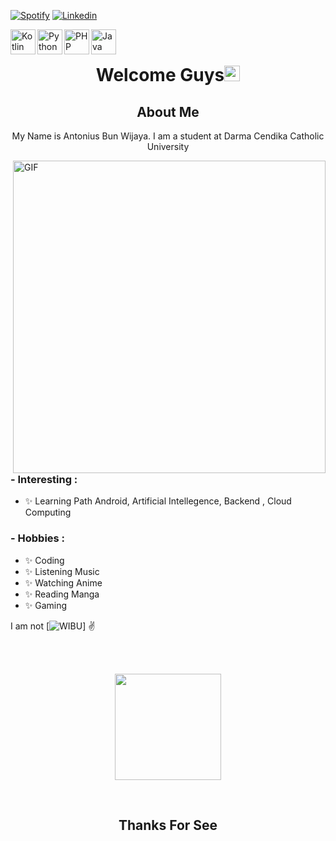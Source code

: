 
[![Spotify](https://img.shields.io/badge/Spotify-blue)](https://open.spotify.com/user/i4pojh434zdtot4ytrdy1zqu8)
[![Linkedin](https://img.shields.io/badge/Linkedin-blue)](https://www.linkedIn.com/in/antonius-bun-wijaya-55ba47204/)
<body>

<a href="#"><img align="left" alt="Kotlin" title="Kotlin" width="40px" src="https://img.icons8.com/color/48/000000/kotlin.png" /></a>
<a href="#"><img align="left" alt="Python" title="Python" width="40px" src="https://img.icons8.com/color/48/000000/python--v1.png" /></a>
<a href="#"><img align="left" alt="PHP" title="PHP" width="40px" src="https://img.icons8.com/fluency/48/000000/php.png" /></a>
<a href="#"><img align="left" alt="Java" title="Java" width="40px" src="https://img.icons8.com/color/48/000000/java-coffee-cup-logo--v2.png" /></a>
    <br>
<h1
    align="center">Welcome Guys<img src="https://media.giphy.com/media/hvRJCLFzcasrR4ia7z/giphy.gif" width="25px">  
 </h1>
 <h2 align="center">  About Me </h2>
  <p align="center">  My Name is Antonius Bun Wijaya. I am a student at Darma Cendika Catholic University </p>
<img hight="400" width="500" alt="GIF" align="right" src="https://giffiles.alphacoders.com/210/210437.gif">

### - Interesting :
- ✨ Learning Path Android, Artificial Intellegence, Backend , Cloud Computing

### - Hobbies : 
- ✨ Coding 
- ✨ Listening Music
- ✨ Watching Anime
- ✨ Reading Manga 
- ✨ Gaming 
   </br>
   
I am not [![WIBU](https://img.shields.io/badge/WIBU-blue)]  ✌️


</br>


  <br>

<p align="center">
<a href="https://github.com/noranekoit">
  <img height="170em" src="https://github-readme-stats-eight-theta.vercel.app/api?username=noranekoit&show_icons=true&theme=algolia&include_all_commits=true&count_private=true"/>
    
</a>
</p>



  <br>
  <h2 align="center"> Thanks For See </h2>
</body>



